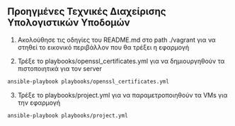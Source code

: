 ## Προηγμένες Τεχνικές Διαχείρισης Υπολογιστικών Υποδομών

1. Ακολούθησε τις οδηγίες του README.md στο path ./vagrant για να στηθεί το εικονικό περιβάλλον που θα τρέξει η εφαρμογή

2. Τρέξε το playbooks/openssl_certificates.yml για να δημιουργηθούν τα πιστοποιητικά για τον server

```bash
ansible-playbook playbooks/openssl_certificates.yml 
```

3. Τρέξε το playbooks/project.yml για να παραμετροποιηθούν τα VMs για την εφαρμογή

```bash
ansible-playbook playbooks/project.yml
```